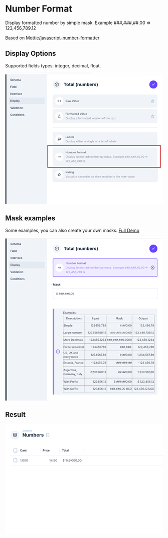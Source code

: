 # Number Format

Display formatted number by simple mask. Example ###,###,##.00 => 123,456,789.12

Based on [Mottie/javascript-number-formatter](https://github.com/Mottie/javascript-number-formatter)

## Display Options

Supported fields types: integer, decimal, float.

![display-options](docs/display-image-1.png)

## Mask examples

Some examples, you can also create your own masks. [Full Demo](https://mottie.github.io/javascript-number-formatter/)

![display](docs/display-image-2.png)


## Result

![collection-display](docs/display-image-3.png)
